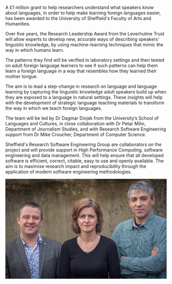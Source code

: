 <!--
.. title: £1 million grant to shed light on how we learn languages
.. author: Mike Croucher
.. slug: linuistics_grant_2016
.. date: 2016-01-03 15:22:11 UTC
.. tags:
.. category:
.. link:
.. description:
.. type: text
-->

A £1 million grant to help researchers understand what speakers know about languages, in order to help make learning foreign languages easier, has been awarded to the University of Sheffield's Faculty of Arts and Humanities.  

Over five years, the Research Leadership Award from the Leverhulme Trust will allow experts to develop new, accurate ways of describing speakers’ linguistic knowledge, by using machine-learning techniques that mimic the way in which humans learn.

The patterns they find will be verified in laboratory settings and then tested on adult foreign language learners to see if such patterns can help them learn a foreign language in a way that resembles how they learned their mother tongue.

The aim is to lead a step-change in research on language and language learning by capturing the linguistic knowledge adult speakers build up when they are exposed to a language in natural settings. These insights will help with the development of strategic language teaching materials to transform the way in which we teach foreign languages.

The team will be led by Dr Dagmar Divjak from the University’s School of Languages and Cultures, in close collaboration with Dr Petar Milin, Department of Journalism Studies, and with Research Software Engineering support from Dr Mike Croucher, Department of Computer Science.

Sheffield's Research Software Engineering Group are collaborators on the project and will provide support in High Performance Computing, software engineering and data management. This will help ensure that all developed software is efficient, correct, citable, easy to use and openly available. The aim is to maximise research impact and reproducibility through the application of modern software engineering methodologies.

![The out of our minds team](/images/DSC03577.jpg)
